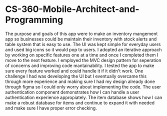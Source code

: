 # CS-360-Mobile-Architect-and-Programming

The purpose and goals of this app were to make an inventory mangement app so businesses could be maintain their inventory with stock alerts and table system that is easy to use. The UI was kept simple for everyday users and used big icons so it would pop to users. I adopted an iterative approach by working on specific features one at a time and once I completed them I move to the next feature. I employed the MVC design pattern for seperation of concerns and improving code mantainability. I tested the app to make sure every feature worked and could handle it if it didn't work. One challenge I had was developing the UI but I eventually overcame this through more experience and making sure I had my design already done through figma so I could only worry about implementing the code. The user authentication component demonstrates how I can handle a user authentication experience appropiately. The item database shows how I can make a robust database for items and continue to expand it with needed and make sure I have proper error checking.
